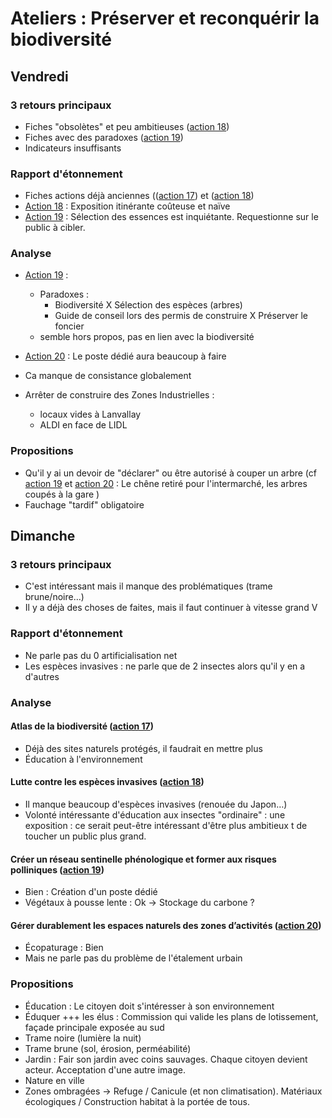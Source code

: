 # Ateliers : Préserver et reconquérir la biodiversité


## Vendredi

### 3 retours principaux
- Fiches "obsolètes" et peu ambitieuses ([action 18](https://plan-climat.vigiliantes.fr/actions/fiche18/))
- Fiches avec des paradoxes ([action 19](https://plan-climat.vigiliantes.fr/actions/fiche19/))
- Indicateurs insuffisants

### Rapport d'étonnement
- Fiches actions déjà anciennes (([action 17](https://plan-climat.vigiliantes.fr/actions/fiche17/)) et ([action 18](https://plan-climat.vigiliantes.fr/actions/fiche18/))
- [Action 18](https://plan-climat.vigiliantes.fr/actions/fiche18/) : Exposition itinérante coûteuse et naïve
- [Action 19](https://plan-climat.vigiliantes.fr/actions/fiche19/) : Sélection des essences est inquiétante. Requestionne sur le public à cibler.

### Analyse
- [Action 19](https://plan-climat.vigiliantes.fr/actions/fiche19/) :
  - Paradoxes :
    - Biodiversité X Sélection des espèces (arbres)
    - Guide de conseil lors des permis de construire X Préserver le foncier
  - semble hors propos, pas en lien avec la biodiversité

- [Action 20](https://plan-climat.vigiliantes.fr/actions/fiche20/) : Le poste dédié aura beaucoup à faire
- Ca manque de consistance globalement
- Arrêter de construire des Zones Industrielles :
  - locaux vides à Lanvallay
  - ALDI en face de LIDL


### Propositions
- Qu'il y ai un devoir de "déclarer" ou être autorisé à couper un arbre (cf [action 19](https://plan-climat.vigiliantes.fr/actions/fiche19/) et [action 20](https://plan-climat.vigiliantes.fr/actions/fiche20/) : Le chêne retiré pour l'intermarché, les arbres coupés à la gare  )
- Fauchage "tardif" obligatoire


## Dimanche

### 3 retours principaux
- C'est intéressant mais il manque des problématiques (trame brune/noire…)
- Il y a déjà des choses de faites, mais il faut continuer à vitesse grand V

### Rapport d'étonnement
- Ne parle pas du 0 artificialisation net
- Les espèces invasives : ne parle que de 2 insectes alors qu'il y en a d'autres

### Analyse
#### Atlas de la biodiversité ([action 17](https://plan-climat.vigiliantes.fr/actions/fiche17/))
- Déjà des sites naturels protégés, il faudrait en mettre plus
- Éducation à l'environnement

#### Lutte contre les espèces invasives ([action 18](https://plan-climat.vigiliantes.fr/actions/fiche18/))
- Il manque beaucoup d'espèces invasives (renouée du Japon…)
- Volonté intéressante d'éducation aux insectes "ordinaire" : une exposition : ce serait peut-être intéressant d'être plus ambitieux t de toucher un public plus grand.

#### Créer un réseau sentinelle phénologique et former aux risques polliniques ([action 19](https://plan-climat.vigiliantes.fr/actions/fiche19/))
- Bien : Création d'un poste dédié
- Végétaux à pousse lente : Ok -> Stockage du carbone ?

#### Gérer durablement les espaces naturels des zones d’activités ([action 20](https://plan-climat.vigiliantes.fr/actions/fiche20/))
- Écopaturage : Bien
- Mais ne parle pas du problème de l'étalement urbain

### Propositions
- Éducation : Le citoyen doit s'intéresser à son environnement
- Éduquer +++ les élus : Commission qui valide les plans de lotissement, façade principale exposée au sud
- Trame noire (lumière la nuit)
- Trame brune (sol, érosion, perméabilité)
- Jardin : Fair son jardin avec coins sauvages. Chaque citoyen devient acteur. Acceptation d'une autre image.
- Nature en ville
- Zones ombragées -> Refuge / Canicule (et non climatisation). Matériaux écologiques / Construction habitat à la portée de tous.
